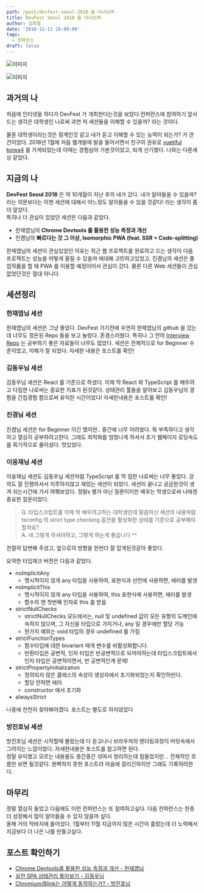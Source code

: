 ```yaml
---
path: /post/devfest-seoul-2018-을-다녀오며
title: DevFest Seoul 2018 을 다녀오며
author: 김희철
date: '2018-11-11 16:00:00'
tags:
  - 컨퍼런스
draft: false
---
```


![이미지](https://t1.daumcdn.net/cfile/tistory/99B5C24D5BE7E4DD3B)

![이미지](https://t1.daumcdn.net/cfile/tistory/99DD474D5BE7E4DF31)

## 과거의 나

처음에 인터넷을 하다가 DevFest 가 개최한다는것을 보았다.컨퍼런스에 참여하기 앞서 드는 생각은 대학생인 나로써 과연 저 세션들을 이해할 수 있을까? 라는 것이다.

물론 대학생이라는것은 핑계인것 같고 내가 듣고 이해할 수 있는 능력이 되는가? 가 관건이었다. 2018년 1월에 처음 웹개발에 발을 들어서면서 친구의 권유로 [vuetiful korea4](https://heecheolman.github.io/#/what/posts/1) 를 가게되었는데 이때는 경험삼아 가본것이었고, 되게 신기했다. 나와는 다른세상 같았다.

## 지금의 나

**DevFest Seoul 2018** 은 약 10개월이 지난 후의 내가 갔다. 내가 알아들을 수 있을까? 라는 의문보다는 이젠 세션에 대해서 어느정도 알아들을 수 있을 것같다! 라는 생각이 좀 더 앞섰다.  
특히나 더 관심이 있었던 세션은 다음과 같았다.

- 한재엽님의 **Chrome Devtools 를 활용한 성능 측정과 개선**
- 진겸님의 **빠르다는 것 그 이상, Isomorphic PWA (feat. SSR + Code-splitting)**

한재엽님의 세션이 관심있었던 이유는 최근 웹 프로젝트를 완료하고 드는 생각이 다음 프로젝트는 성능을 어떻게 올릴 수 있을까 에대해 고민하고있었고, 진겸님의 세션은 졸업작품을 할 때 PWA 를 이용할 예정이어서 관심이 갔다. 물론 다른 Web 세션들이 관심없었던것은 절대 아니다.

## 세션정리

### 한재엽님 세션

한재엽님의 세션은 그냥 좋았다. DevFest 가기전에 우연히 한재엽님의 github 을 갔는데 너무도 정돈된 Repo 들을 보고 놀랐다. 존경스러웠다. 특히나 그 안의 [Interview Repo](https://github.com/JaeYeopHan/Interview_Question_for_Beginner) 는 공부하기 좋은 자료들이 너무도 많았다. 세션은 전체적으로 for Beginner 수준이었고, 이해가 잘 되었다. 자세한 내용은 포스트를 확인!

### 김동우님 세션

김동우님 세션은 React 를 기준으로 하셨다. 이제 막 React 와 TypeScript 를 배우려고 다짐한 나로써는 중요한 지표가 된것같다. 상태관리 툴들을 알아보고 김동우님의 경험을 간접경험 함으로써 유익한 시간이었다! 자세한내용은 포스트를 확인!

### 진겸님 세션

진겸님 세션은 for Beginner 이긴 했지만.. 중간에 너무 어려웠다. 뭐 부족하다고 생각하고 열심히 공부하려고한다. 그래도 최적화를 엄청나게 하셔서 초기 웹페이지 로딩속도를 획기적으로 줄이셨다. 멋있었다.

### 이웅재님 세션

이웅재님 세션도 김동우님 세션처럼 TypeScript 를 막 접한 나로써는 너무 좋았다. 강의도 잘 진행하셔서 지루하지않고 재밌는 세션이 되었다. 세션이 끝나고 궁금한것이 생겨 쉬는시간에 가서 여쭤보았다. 정말s 별거 아닌 질문이지만 배우는 학생으로써 나에겐 중요한 질문이었다.

> Q. 타입스크립트를 이제 막 배우려고하는 대학생인데 말씀하신 세션의 내용처럼 tsconfig 의 strict type checking 옵션을 활성화한 상태를 기준으로 공부해야할까요?  
> A. 네 그렇게 하셔야하고, 그렇게 하는게 좋습니다 ^^

친절히 답변해 주셨고, 앞으로의 방향을 한번더 잘 잡게된것같아 좋았다.

요약한 타입체크 버젼은 다음과 같았다.

- noImplicitAny
  - 명시적이지 않게 any 타입을 사용하여, 표현식과 선언에 사용하면, 에러를 발생
- noImplicitThis
  - 명시적이지 않게 any 타입을 사용하여, this 표현식에 사용하면, 에러를 발생
  - 함수의 맨 첫번째 인자로 this 를 받음
- strictNullChecks
  - strictNullChecks 모드에서는, null 및 undefined 값이 모든 유형의 도메인에 속하지 않으며, 그 자신을 타입으로 가지거나, any 일 경우에만 할당 가능
  - 한가지 예외는 void 타입의 경우 undefined 를 가짐
- strictFunctionTypes
  - 함수타입에 대한 bivariant 매개 변수를 비활성화합니다.
  - 반환타입은 공변적, 인자 타입은 반공변적으로 되어야하는데 타입스크립트에서 인자 타입은 공변적이면서, 반 공변적인게 문제!
- strictPropertyInitialization
  - 정의되지 않은 클래스의 속성이 생성자에서 초기화되었는지 확인하빈다.
  - 할당 안하면 에러
  - constructor 에서 초기화
- alwaysStrict

나중에 천천히 찾아봐야겠다. 포스트는 별도로 하지않았다

### 방진호님 세션

방진호님 세션은 시작할때 몰랐는데 다 듣고나니 브라우저의 렌더링과정이 머릿속에서 그려지는 느낌이었다. 자세한내용은 포스트를 참고하면 된다.  
정말 유익했고 모르는 내용들도 중간중간 섞여서 정리하는데 힘들었지만... 전체적인 흐름만 보면 될것같다. 완벽하지 못한 포스트라 마음에 걸리긴하지만 그래도 기록하려한다.

## 마무리

정말 열심히 들었고 다음에도 이런 컨퍼런스는 또 참여하고싶다. 다음 컨퍼런스는 한층 더 성장해서 많이 알아들을 수 있지 않을까 싶다.  
올해 거의 막바지에 들어섰다. 1월부터 11월 지금까지 많은 시간이 흘렀는데 더 노력해서 지금보다 더 나은 나를 만들고싶다.

## 포스트 확인하기

- [Chrome Devtools를 활용한 성능 측정과 개선 - 한재엽님](https://heecheolman.heecheolman.now.sh/conference/DevFest01)
- [실전 SPA 상태관리 톺아보기 - 김동우님](https://heecheolman.heecheolman.now.sh/conference/DevFest02)
- [Chromium/Blink는 어떻게 동작하는가? - 방진호님](https://heecheolman.heecheolman.now.sh/conference/DevFest03)
